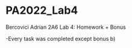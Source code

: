 # PA2022_Lab4
Bercovici Adrian 2A6
Lab 4: Homework + Bonus

-Every task was completed except bonus b)
